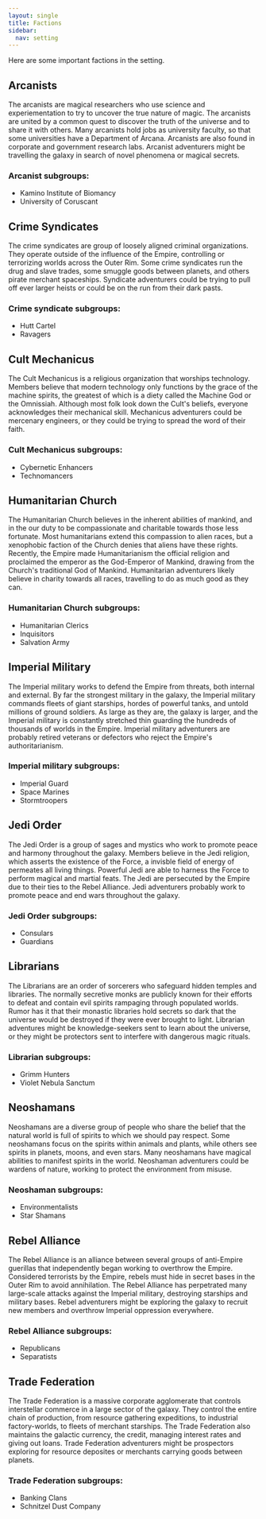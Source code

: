 ```yaml
---
layout: single
title: Factions
sidebar:
  nav: setting
---
```


Here are some important factions in the setting.

## Arcanists
The arcanists are magical researchers who use science and experiementation to try to uncover the true nature of magic. The arcanists are united by a common quest to discover the truth of the universe and to share it with others. Many arcanists hold jobs as university faculty, so that some universities have a Department of Arcana. Arcanists are also found in corporate and government research labs. Arcanist adventurers might be travelling the galaxy in search of novel phenomena or magical secrets.

### Arcanist subgroups:
* Kamino Institute of Biomancy
* University of Coruscant

## Crime Syndicates
The crime syndicates are group of loosely aligned criminal organizations. They operate outside of the influence of the Empire, controlling or terrorizing worlds across the Outer Rim. Some crime syndicates run the drug and slave trades, some smuggle goods between planets, and others pirate merchant spaceships. Syndicate adventurers could be trying to pull off ever larger heists or could be on the run from their dark pasts.

### Crime syndicate subgroups:
* Hutt Cartel
* Ravagers

## Cult Mechanicus
The Cult Mechanicus is a religious organization that worships technology. Members believe that modern technology only functions by the grace of the machine spirits, the greatest of which is a diety called the Machine God or the Omnissiah. Although most folk look down the Cult's beliefs, everyone acknowledges their mechanical skill. Mechanicus adventurers could be mercenary engineers, or they could be trying to spread the word of their faith.

### Cult Mechanicus subgroups:
* Cybernetic Enhancers
* Technomancers

## Humanitarian Church
The Humanitarian Church believes in the inherent abilities of mankind, and in the our duty to be compassionate and charitable towards those less fortunate. Most humanitarians extend this compassion to alien races, but a xenophobic faction of the Church denies that aliens have these rights. Recently, the Empire made Humanitarianism the official religion and proclaimed the emperor as the God-Emperor of Mankind, drawing from the Church's traditional God of Mankind. Humanitarian adventurers likely believe in charity towards all races, travelling to do as much good as they can.

### Humanitarian Church subgroups:
* Humanitarian Clerics
* Inquisitors
* Salvation Army

## Imperial Military
The Imperial military works to defend the Empire from threats, both internal and external. By far the strongest military in the galaxy, the Imperial military commands fleets of giant starships, hordes of powerful tanks, and untold millions of ground soldiers. As large as they are, the galaxy is larger, and the Imperial military is constantly stretched thin guarding the hundreds of thousands of worlds in the Empire. Imperial military adventurers are probably retired veterans or defectors who reject the Empire's authoritarianism.

### Imperial military subgroups:
* Imperial Guard
* Space Marines
* Stormtroopers

## Jedi Order
The Jedi Order is a group of sages and mystics who work to promote peace and harmony throughout the galaxy. Members believe in the Jedi religion, which asserts the existence of the Force, a invisble field of energy of permeates all living things. Powerful Jedi are able to harness the Force to perform magical and martial feats. The Jedi are persecuted by the Empire due to their ties to the Rebel Alliance. Jedi adventurers probably work to promote peace and end wars throughout the galaxy.

### Jedi Order subgroups:
* Consulars
* Guardians

## Librarians
The Librarians are an order of sorcerers who safeguard hidden temples and libraries. The normally secretive monks are publicly known for their efforts to defeat and contain evil spirits rampaging through populated worlds. Rumor has it that their monastic libraries hold secrets so dark that the universe would be destroyed if they were ever brought to light. Librarian adventures might be knowledge-seekers sent to learn about the universe, or they might be protectors sent to interfere with dangerous magic rituals.

### Librarian subgroups:
* Grimm Hunters
* Violet Nebula Sanctum

## Neoshamans
Neoshamans are a diverse group of people who share the belief that the natural world is full of spirits to which we should pay respect. Some neoshamans focus on the spirits within animals and plants, while others see spirits in planets, moons, and even stars. Many neoshamans have magical abilities to manifest spirits in the world. Neoshaman adventurers could be wardens of nature, working to protect the environment from misuse.

### Neoshaman subgroups:
* Environmentalists
* Star Shamans

## Rebel Alliance
The Rebel Alliance is an alliance between several groups of anti-Empire guerillas that independently began working to overthrow the Empire. Considered terrorists by the Empire, rebels must hide in secret bases in the Outer Rim to avoid annihilation. The Rebel Alliance has perpetrated many large-scale attacks against the Imperial military, destroying starships and military bases. Rebel adventurers might be exploring the galaxy to recruit new members and overthrow Imperial oppression everywhere.

### Rebel Alliance subgroups:
* Republicans
* Separatists

## Trade Federation
The Trade Federation is a massive corporate agglomerate that controls interstellar commerce in a large sector of the galaxy. They control the entire chain of production, from resource gathering expeditions, to industrial factory-worlds, to fleets of merchant starships. The Trade Federation also maintains the galactic currency, the credit, managing interest rates and giving out loans. Trade Federation adventurers might be prospectors exploring for resource deposites or merchants carrying goods between planets.

### Trade Federation subgroups:
* Banking Clans
* Schnitzel Dust Company
